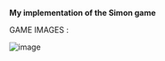 **My implementation of the Simon game**

GAME IMAGES :


![image](https://github.com/cool-skr/simon_game/assets/85214022/0d8b036b-3683-4677-923a-74baa1c49468)
